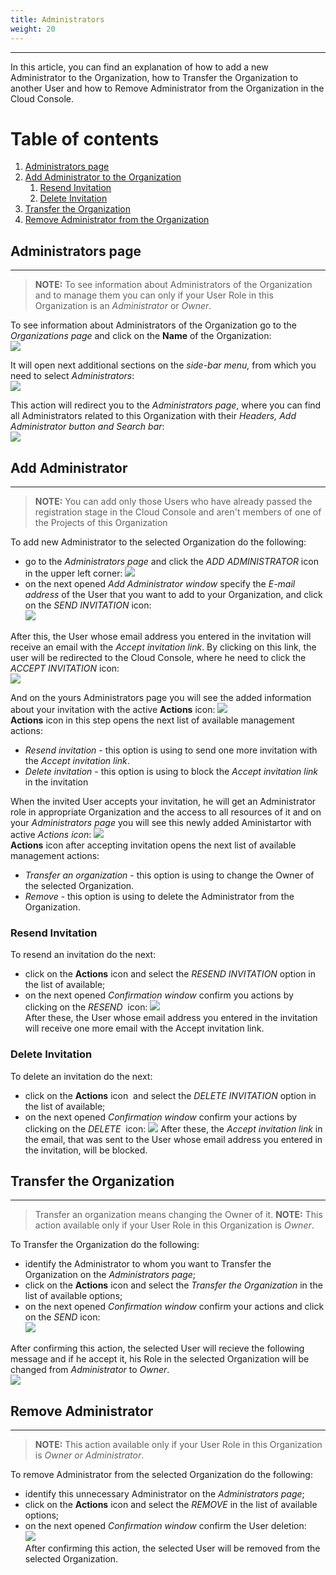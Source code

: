 ```yaml
---
title: Administrators
weight: 20
---
```

___
In this article, you can find an explanation of how to add a new Administrator to the Organization, how to Transfer the Organization to another User and how to Remove Administrator from the Organization in the Cloud Console.

# Table of contents
1. [Administrators page](#administrators-page)
2. [Add Administrator to the Organization](#add-administrator)
    1. [Resend Invitation](#resend-invitation)
    2. [Delete Invitation](#delete-invitation)
3. [Transfer the Organization](#transfer-the-organization)
4. [Remove Administrator from the Organization](#remove-administrator)

## Administrators page
___
>**NOTE:** To see information about Administrators of the Organization and to manage them you can only if your User Role in this Organization is an *Administrator* or *Owner*.    

To see information about Administrators of the Organization go to the *Organizations page* and  click on the **Name** of the Organization:  
![](../../assets/images/organizations/7-org.png?classes=border,shadow)  

It will open next additional sections on the *side-bar menu,* from which you need to select *Administrators*:  
![](../../assets/images/organizations/8-org.png?classes=border,shadow)  

This action will redirect you to the *Administrators page*, where you can find all Administrators related to this Organization with their *Headers, Add Administrator button and Search bar*:  
![](../../assets/images/organizations/9-org.png?classes=border,shadow)  

## Add Administrator
___
>**NOTE:** You can add only those Users who have already passed the registration stage in the Cloud Console and aren't members of one of the Projects of this Organization    

To add new Administrator to the selected Organization do the following:   
- go to the *Administrators page* and click the *ADD ADMINISTRATOR* icon in the upper left corner:
![](../../assets/images/organizations/11-org.png?classes=border,shadow)           
- on the next opened *Add Administrator window* specify the *E-mail address* of the User that you want to add to your  Organization, and click on the *SEND INVITATION* icon:      
![](../../assets/images/organizations/11-org.png?classes=border,shadow)    

After this, the User whose email address you entered in the invitation will receive an email with the *Accept invitation link*. By clicking on this link, the user will be redirected to the Cloud Console, where he need to click the *ACCEPT INVITATION* icon:    
![](../../assets/images/organizations/13-org.png?classes=border,shadow)  

And on the yours Administrators page you will see the added information about your invitation with the active **Actions** icon:
![](../../assets/images/organizations/12-org.png?classes=border,shadow)  
**Actions** icon in this step opens the next list of available management actions:  
- *Resend invitation* - this option is using to send one more invitation with the *Accept invitation link*.
- *Delete invitation* - this option is using to block the *Accept invitation link* in the invitation

When the invited User accepts your invitation, he will get an Administrator role in appropriate Organization and the access to all resources of it and on your *Administrators page* you will see this newly added Aministartor with active *Actions icon*:
![](../../assets/images/organizations/14-org.png?classes=border,shadow)  
**Actions** icon after accepting invitation opens the next list of available management actions:  
- *Transfer an organization* - this option is using to change the Owner of the selected Organization.  
- *Remove* - this option is using to delete the Administrator from the Organization. 

### Resend Invitation 
To resend an invitation do the next:
- click on the **Actions** icon and select the *RESEND INVITATION* option in the list of available;
- on the next opened *Confirmation window* confirm you actions by clicking on the *RESEND*  icon:
![](../../assets/images/organizations/21-org.png?classes=border,shadow)  
After these, the User whose email address you entered in the invitation will receive one more email with the Accept invitation link.

### Delete Invitation 
To delete an invitation do the next:
- click on the **Actions** icon  and select the *DELETE INVITATION* option in the list of available;
- on the next opened *Confirmation window* confirm your actions by clicking on the *DELETE*  icon:
![](../../assets/images/organizations/22-org.png?classes=border,shadow) 
After these, the *Accept invitation link* in the email, that was sent to the User whose email address you entered in the invitation, will be blocked.

## Transfer the Organization
___
>Transfer an organization means changing the Owner of it.
>**NOTE:** This action available only if your User Role in this Organization is *Owner*. 

To Transfer the Organization do the following:  
- identify the Administrator to whom you want to Transfer the Organization on the *Administrators page*;    
- click on the **Actions** icon and select the *Transfer the Organization* in the list of available options;    
- on the next opened *Confirmation window* confirm your actions and click on the *SEND* icon:      
![](../../assets/images/organizations/17-org.png?classes=border,shadow)     

After confirming this action, the selected User will recieve the following message and if he accept it, his Role in the selected Organization will be changed from *Administrator* to *Owner*.    
![](../../assets/images/organizations/18-org.png?classes=border,shadow)   

## Remove Administrator
___
>**NOTE:** This action available only if your User Role in this Organization is *Owner or Administrator*.

To remove Administrator from the selected Organization do the following:
- identify this unnecessary Administrator on the *Administrators page*;   
- click on the **Actions** icon and select the *REMOVE* in the list of available options;    
- on the next opened *Confirmation window* confirm the User deletion:    
![](../../assets/images/organizations/16-org.png?classes=border,shadow)     
After confirming this action, the selected User will be removed from the selected Organization.


